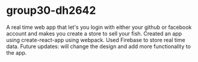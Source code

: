 # group30-dh2642
A real time web app that let's you login with either your github or facebook account and makes you create a store to sell your fish.
Created an app using create-react-app using webpack. Used Firebase to store real time data.
Future updates: will change the design and add more functionality to the app.

